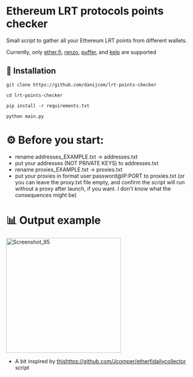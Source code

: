 # Ethereum LRT protocols points checker
 Small script to gather all your Ethereum LRT points from different wallets. 
 
 Currently, only [ether.fi](https://app.ether.fi/portfolio), [renzo](https://app.renzoprotocol.com/portfolio), [puffer](https://quest.puffer.fi/), and [kelp](https://kelpdao.xyz/dashboard/) are supported

<h2>🚀 Installation</h2>

```
git clone https://github.com/danijcom/lrt-points-checker

cd lrt-points-checker

pip install -r requirements.txt

python main.py
```

# ⚙️ Before you start:
- rename addresses_EXAMPLE.txt -> addresses.txt
- put your addresses (NOT PRIVATE KEYS) to addresses.txt
- rename proxies_EXAMPLE.txt -> proxies.txt
- put your proxies in format user:password@IP:PORT to proxies.txt (or you can leave the proxy.txt file empty, and confirm the script will run without a proxy after launch, if you want. I don't know what the consequences might be) 

# 📊 Output example
<img width="306" alt="Screenshot_95" src="https://github.com/danijcom/lrt-points-checker/assets/46953160/8bc6aa7e-5c1a-473a-be40-5ed9dd24d603">


* A bit inspired by [this](https://github.com/Jcomper/etherfidailycollector)https://github.com/Jcomper/etherfidailycollector script
